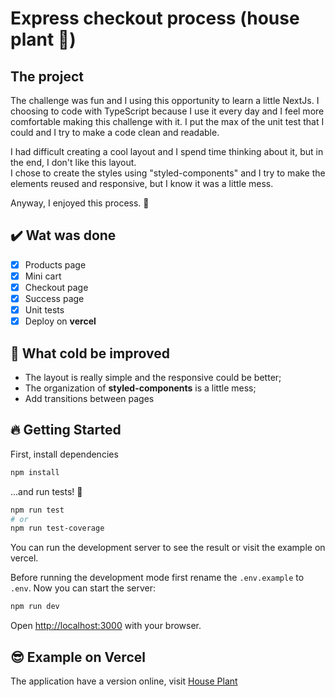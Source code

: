 # Express checkout process (house plant 🌱)

## The project

The challenge was fun and I using this opportunity to learn a little NextJs. I choosing to code with TypeScript because I use it every day and I feel more comfortable making this challenge with it. I put the max of the unit test that I could and I try to make a code clean and readable.

I had difficult creating a cool layout and I spend time thinking about it, but in the end, I don't like this layout.  
I chose to create the styles using "styled-components" and I try to make the elements reused and responsive, but I know it was a little mess.

Anyway, I enjoyed this process. :metal:

## ✔️ Wat was done

- [x] Products page
- [x] Mini cart
- [x] Checkout page
- [x] Success page
- [x] Unit tests
- [x] Deploy on **vercel**

## 😬 What cold be improved

- The layout is really simple and the responsive could be better;
- The organization of **styled-components** is a little mess;
- Add transitions between pages

## 🔥 Getting Started

First, install dependencies

```bash
npm install
```

...and run tests! 🚀

```bash
npm run test
# or
npm run test-coverage
```

You can run the development server to see the result or visit the example on vercel.

Before running the development mode first rename the `.env.example` to `.env`. Now you can start the server:

```bash
npm run dev
```

Open [http://localhost:3000](http://localhost:3000) with your browser.

## 😎 Example on Vercel

The application have a version online, visit [House Plant](https://express-checkout-process-gillestoim.vercel.app)
